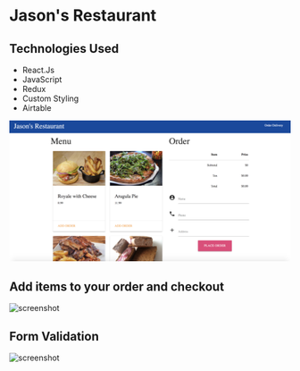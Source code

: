 # Jason's Restaurant



## Technologies Used
- React.Js
- JavaScript
- Redux
- Custom Styling
- Airtable

![screenshot](./images/restaurantScreenShot1.png?raw=true)


## Add items to your order and checkout

![screenshot](./images/restaurant1.gif?raw=true)

## Form Validation

![screenshot](./images/restaurant2.gif?raw=true)







